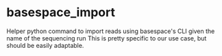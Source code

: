 # basespace_import
Helper python command to import reads using basespace's CLI given the name of the sequencing run
This is pretty specific to our use case, but should be easily adaptable.
